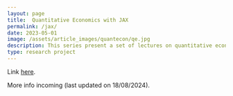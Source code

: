 ```yaml
---
layout: page
title:  Quantitative Economics with JAX
permalink: /jax/
date: 2023-05-01
image: /assets/article_images/quantecon/qe.jpg
description: This series present a set of lectures on quantitative economic modeling using GPUs and Google JAX.
type: research project
---
```


Link [here](https://jax.quantecon.org).

More info incoming (last updated on 18/08/2024).